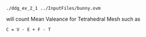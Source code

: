 ```
./ddg_ex_2_1 ../InputFiles/bunny.ovm
```

will count Mean Valeance for Tetrahedral Mesh such as
```
C = V - E + F - T
```

